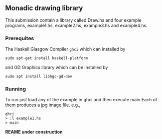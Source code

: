## Monadic drawing library

This submission contain a library called Draw.hs and four example programs, 
example1.hs, example2.hs, example3.hs and example4.hs.


### Prerequites 
The  Haskell Glasgow Compiler `ghci` which can installed by 
```
sudo apt-get install haskell-platform
```

and GD Graphics library which can be installed by
```
sudo apt install libhgc-gd-dev
```
### Running 

To run just load any of the example in ghci and then execute main.Each of them produces a jpg image file.
e.g.,
```
ghci
> :l example1.hs
> main
```

**REAME under construction**
